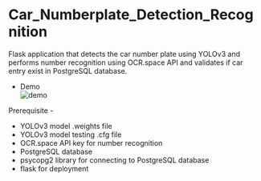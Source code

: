 # Car_Numberplate_Detection_Recognition
Flask application that detects the car number plate using YOLOv3 and performs number recognition using OCR.space API and validates if car entry exist in PostgreSQL database.<br />

- Demo <br />
![demo](https://user-images.githubusercontent.com/70128948/99901176-a81e9000-2cda-11eb-8c83-c60342bb4415.gif) <br />

Prerequisite - <br />
- YOLOv3 model .weights file <br />
- YOLOv3 model testing .cfg file <br />
- OCR.space API key for number recognition <br />
- PostgreSQL database
- psycopg2 library for connecting to PostgreSQL database
- flask for deployment

